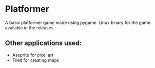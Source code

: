 # Platformer
A basic platformer game made using pygame.
Linux binary for the game available in the releases.

## Other applications used:
- Aseprite for pixel art
- Tiled for creating maps
